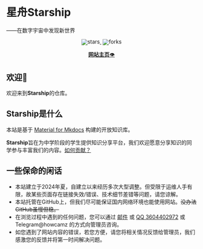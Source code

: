 # 星舟Starship

——在数字宇宙中发现新世界

<div align="center" style="line-height: 1;">
  <a href="https://github.com/HowCam/howcam.github.io/" target="_blank" style="margin: 2px;">
    <img alt="stars" src="https://badgen.net/github/stars/HowCam/howcam.github.io?icon=github&color=4ab8a1" style="display: inline-block; vertical-align: middle;"/>
  </a>
  <a href="https://github.com/HowCam/howcam.github.io/" target="_blank" style="margin: 2px;">
    <img alt="forks" src="https://badgen.net/github/forks/howcam/howcam.github.io?icon=github&color=4ab8a1" style="display: inline-block; vertical-align: middle;"/>
  </a>
</div>

<p align="center">
  <a href="https://howcam.github.io/"><b>网站主页</b>👁️</a>
</p>

## 欢迎👏

欢迎来到**Starship**的仓库。

## Starship是什么

本站是基于 [Material for Mkdocs](https://squidfunk.github.io/mkdocs-material/) 构建的开放知识库。

**Starship**旨在为中学阶段的学生提供知识分享平台，我们欢迎愿意分享知识的同学参与丰富我们的内容。[如何贡献？](/intro/contribute/)

## 一些保命的闲话

- 本站建立于2024年夏，自建立以来经历多次大型调整。但受限于运维人手有限，故某些页面存在链接失效/错误、技术细节差错等问题，请您谅解。
- 本站托管在GitHub上，但我们尽可能保证国内网络环境也能使用网站。~~没办法GitHub虽慢但稳。~~
- 在浏览过程中遇到的任何问题，您可以通过 [邮件](mailto:hownotfound@gmail.com) 或 [QQ 3604402972](https://qm.qq.com/q/HXK1nkn8mA) 或 Telegram@howcamz 的方式向管理员咨询。
- 如您遇到了网站内容的错误，若您方便，请您将相关情况反馈给管理员，我们感激您的反馈并将第一时间解决问题。

